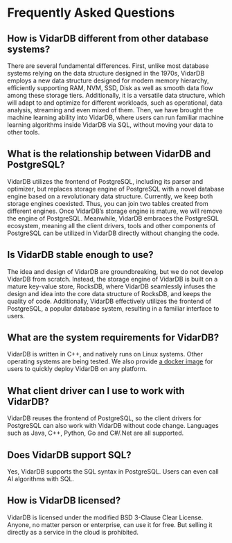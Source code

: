 # Frequently Asked Questions

## How is VidarDB different from other database systems?

There are several fundamental differences. First, unlike most database systems relying on the data structure designed in the 1970s, VidarDB employs a new data structure designed for modern memory hierarchy, efficiently supporting RAM, NVM, SSD, Disk as well as smooth data flow among these storage tiers. Additionally, it is a versatile data structure, which will adapt to and optimize for different workloads, such as operational, data analysis, streaming and even mixed of them. Then, we have brought the machine learning ability into VidarDB, where users can run familiar machine learning algorithms inside VidarDB via SQL, without moving your data to other tools.


## What is the relationship between VidarDB and PostgreSQL?

VidarDB utilizes the frontend of PostgreSQL, including its parser and optimizer, but replaces storage engine of PostgreSQL with a novel database engine based on a revolutionary data structure. Currently, we keep both storage engines coexisted. Thus, you can join two tables created from different engines. Once VidarDB’s storage engine is mature, we will remove the engine of PostgreSQL. Meanwhile, VidarDB embraces the PostgreSQL ecosystem, meaning all the client drivers, tools and other components of PostgreSQL can be utilized in VidarDB directly without changing the code.


## Is VidarDB stable enough to use?

The idea and design of VidarDB are groundbreaking, but we do not develop VidarDB from scratch. Instead, the storage engine of VidarDB is built on a mature key-value store, RocksDB, where VidarDB seamlessly infuses the design and idea into the core data structure of RocksDB, and keeps the quality of code. Additionally, VidarDB effectively utilizes the frontend of PostgreSQL, a popular database system, resulting in a familiar interface to users.


## What are the system requirements for VidarDB?

VidarDB is written in C++, and natively runs on Linux systems. Other operating systems are being tested. We also provide [a docker image](https://www.vidardb.com/docs/run_vidarDB_with_docker/) for users to quickly deploy VidarDB on any platform.


## What client driver can I use to work with VidarDB?

VidarDB reuses the frontend of PostgreSQL, so the client drivers for PostgreSQL can also work with VidarDB without code change. Languages such as Java, C++, Python, Go and C#/.Net are all supported.


## Does VidarDB support SQL?

Yes, VidarDB supports the SQL syntax in PostgreSQL. Users can even call AI algorithms with SQL.


## How is VidarDB licensed?

VidarDB is licensed under the modified BSD 3-Clause Clear License. Anyone, no matter person or enterprise, can use it for free. But selling it directly as a service in the cloud is prohibited. 

